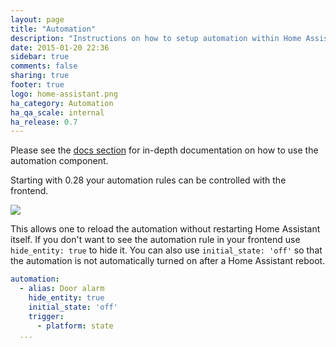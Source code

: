 ```yaml
---
layout: page
title: "Automation"
description: "Instructions on how to setup automation within Home Assistant."
date: 2015-01-20 22:36
sidebar: true
comments: false
sharing: true
footer: true
logo: home-assistant.png
ha_category: Automation
ha_qa_scale: internal
ha_release: 0.7
---
```


Please see the [docs section](/docs/automation/) for in-depth
documentation on how to use the automation component.

Starting with 0.28 your automation rules can be controlled with the frontend.

<p class='img'>
  <img src='{{site_root}}/images/screenshots/automation-switches.png' />
</p>

This allows one to reload the automation without restarting Home Assistant
itself. If you don't want to see the automation rule in your frontend use
`hide_entity: true` to hide it.
You can also use `initial_state: 'off'` so that the automation
is not automatically turned on after a Home Assistant reboot.

```yaml
automation:
  - alias: Door alarm
    hide_entity: true
    initial_state: 'off'
    trigger:
      - platform: state
  ...
```

